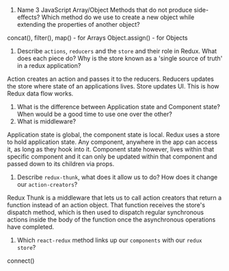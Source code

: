 1.  Name 3 JavaScript Array/Object Methods that do not produce side-effects? Which method do we use to create a new object while extending the properties of another object?
 
concat(), filter(), map() - for Arrays
Object.assign() - for Objects

1.  Describe `actions`, `reducers` and the `store` and their role in Redux. What does each piece do? Why is the store known as a 'single source of truth' in a redux application?

Action creates an action and passes it to the reducers. Reducers updates the store where state of an applications lives. Store updates UI. This is how Redux data flow works.

1.  What is the difference between Application state and Component state? When would be a good time to use one over the other?
1.  What is middleware?


Application state is global, the component state is local. Redux uses a store to hold application state. Any component, anywhere in the app can access it, as long as they hook into it.
Component state however, lives within that specific component and it can only be updated within that component and passed down to its children via props.

1.  Describe `redux-thunk`, what does it allow us to do? How does it change our `action-creators`?

Redux Thunk is a middleware that lets us to call action creators that return a function instead of an action object. 
That function receives the store's dispatch method, which is then used to dispatch regular synchronous actions inside the body of the function once the asynchronous operations have completed.

1.  Which `react-redux` method links up our `components` with our `redux store`?

connect()